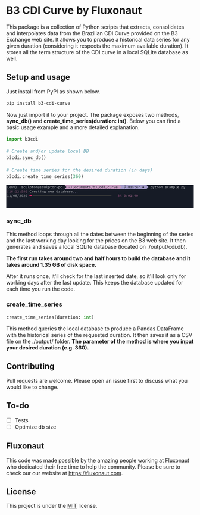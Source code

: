 # B3 CDI Curve by Fluxonaut

This package is a collection of Python scripts that extracts, consolidates and interpolates data from the Brazilian CDI Curve provided on the B3 Exchange web site.
It allows you to produce a historical data series for any given duration (considering it respects the maximum available duration). It stores all the term structure of the CDI curve in a local SQLite database as well.

## Setup and usage

Just install from PyPI as shown below.

```bash
pip install b3-cdi-curve
```

Now just import it to your project. The package exposes two methods, **sync_db()** and **create_time_series(duration: int)**.
Below you can find a basic usage example and a more detailed explanation.

```python
import b3cdi

# Create and/or update local DB
b3cdi.sync_db()

# Create time series for the desired duration (in days)
b3cdi.create_time_series(360)
```
![Creating database](https://github.com/fluxonaut/b3_cdi_curve/raw/master/docs/creating_db.png)

### **sync_db**

This method loops through all the dates between the beginning of the series and the last working day looking for the prices on the B3 web site. It then generates and saves a local SQLite database (located on ./output/cdi.db).

**The first run takes around two and half hours to build the database and it takes around 1.35 GB of disk space.**

After it runs once, it'll check for the last inserted date, so it'll look only for working days after the last update. This keeps the database updated for each time you run the code.

### **create_time_series**

```python
create_time_series(duration: int)
```

This method queries the local database to produce a Pandas DataFrame with the historical series of the requested duration. It then saves it as a CSV file on the ./output/ folder.
**The parameter of the method is where you input your desired duration (e.g. 360).**

## Contributing
Pull requests are welcome. Please open an issue first to discuss what you would like to change.

## To-do
- [ ] Tests
- [ ] Optimize db size

## Fluxonaut
This code was made possible by the amazing people working at Fluxonaut who dedicated their free time to help the community. Please be sure to check our our website at https://fluxonaut.com.

## License
This project is under the [MIT](https://opensource.org/licenses/MIT) license.

